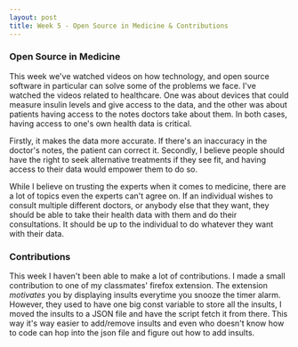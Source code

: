 ```yaml
---
layout: post
title: Week 5 - Open Source in Medicine & Contributions
---
```

<!--
Make your blog post for the week. Comment on the videos you watched and the class discussion about them from this week. Were you surprised by anything you learned? What role, do you think, you could play as a computer scientist to address some of the issues mentioned in the discussion and videos?
Comment on your small contributions: how are things going, what types of contributions were you able to make? what are the biggest challenges? which contribution are you most proud of?
-->

### Open Source in Medicine

This week we've watched videos on how technology, and open source software in particular can solve some of the problems we face. I've watched the videos related to healthcare. One was about devices that could measure insulin levels and give access to the data, and the other was about patients having access to the notes doctors take about them. In both cases, having access to one's own health data is critical. 

<!--more-->

Firstly, it makes the data more accurate. If there's an inaccuracy in the doctor's notes, the patient can correct it. Secondly, I believe people should have the right to seek alternative treatments if they see fit, and having access to their data would empower them to do so. 

While I believe on trusting the experts when it comes to medicine, there are a lot of topics even the experts can't agree on. If an individual wishes to consult multiple different doctors, or anybody else that they want, they should be able to take their health data with them and do their consultations. It should be up to the individual to do whatever they want with their data. 

### Contributions

This week I haven't been able to make a lot of contributions. I made a small contribution to one of my classmates' firefox extension. The extension *motivates* you by displaying insults everytime you snooze the timer alarm. However, they used to have one big const variable to store all the insults, I moved the insults to a JSON file and have the script fetch it from there. This way it's way easier to add/remove insults and even who doesn't know how to code can hop into the json file and figure out how to add insults. 

